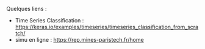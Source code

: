 Quelques liens :
- Time Series Classification : https://keras.io/examples/timeseries/timeseries_classification_from_scratch/
- simu en ligne : https://rep.mines-paristech.fr/home
